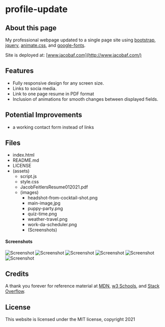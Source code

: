 # profile-update

## About this page

My professional webpage updated to a single page site using [bootstrap](https://getbootstrap.com/), [jquery](https://jquery.com/), [animate.css](https://animate.style/), and [google-fonts](https://fonts.google.com/).

Site is deployed at: [www.jacobaf.com](http://www.jacobaf.com/)

## Features

- Fully responsive design for any screen size.
- Links to socia media.
- Link to one page resume in PDF format
- Inclusion of animations for smooth changes between displayed fields.

## Potential Improvements

- a working contact form instead of links

## Files

- index.html
- README.md
- LICENSE
- (assets)
  - script.js
  - style.css
  - JacobFeitlersResume012021.pdf
  - (images)
    - headshot-from-cocktail-shot.png
    - main-image,jpg
    - puppy-party.png
    - quiz-time.png
    - weather-travel.png
    - work-da-scheduler.png
    - (Screenshots)

#### Screenshots

![Screenshot](./assets/images/screenshots/profile-full.png)
![Screenshot](./assets/images/screenshots/portfolio-full.png)
![Screenshot](./assets/images/screenshots/connect-full.png)
![Screenshot](./assets/images/screenshots/profile-mobile.png)
![Screenshot](./assets/images/screenshots/portfolio-mobile.png)
![Screenshot](./assets/images/screenshots/connect-mobile.png)

## Credits

A thank you forever for reference material at [MDN](https://developer.mozilla.org/en-US/), [w3 Schools](http://w3schools.com), and [Stack Overflow](https://stackoverflow.com/).

## License

This website is licensed under the MIT license, copyright 2021
